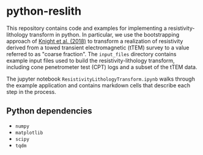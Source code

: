 # python-reslith

This repository contains code and examples for implementing a resistivity-lithology transform in python. In particular, we use the bootstrapping approach of [Knight et al. (2018)](https://doi.org/10.1111/gwat.12656) to transform a realization of resistivity derived from a towed transient electromagnetic (tTEM) survey to a value referred to as "coarse fraction".  The `input_files` directory contains example input files used to build the resistivity-lithology transform, including cone penetrometer test (CPT) logs and a subset of the tTEM data.

The jupyter notebook `ResistivityLithologyTransform.ipynb` walks through the example application and contains markdown cells that describe each step in the process. 

## Python dependencies
- `numpy`
- `matplotlib`
- `scipy`
- `tqdm`

